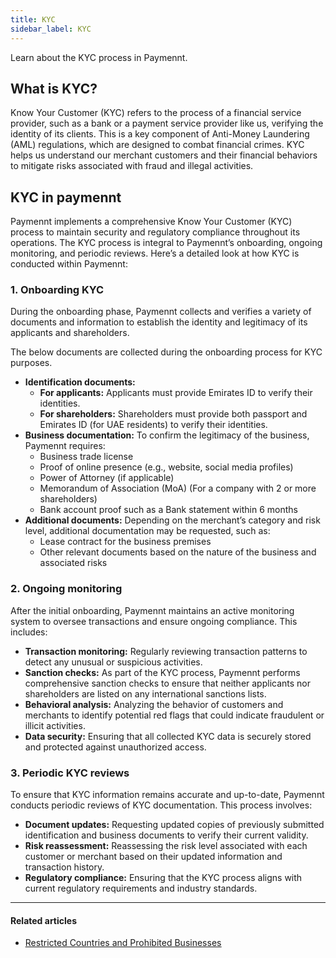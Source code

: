 ```yaml
---
title: KYC
sidebar_label: KYC
---
```


Learn about the KYC process in Paymennt.

## What is KYC?

Know Your Customer (KYC) refers to the process of a financial service provider, such as a bank or a payment service provider like us, verifying the identity of its clients. This is a key component of Anti-Money Laundering (AML) regulations, which are designed to combat financial crimes. KYC helps us understand our merchant customers and their financial behaviors to mitigate risks associated with fraud and illegal activities.

## KYC in paymennt

Paymennt implements a comprehensive Know Your Customer (KYC) process to maintain security and regulatory compliance throughout its operations. The KYC process is integral to Paymennt’s onboarding, ongoing monitoring, and periodic reviews. Here’s a detailed look at how KYC is conducted within Paymennt:

### 1. Onboarding KYC

During the onboarding phase, Paymennt collects and verifies a variety of documents and information to establish the identity and legitimacy of its applicants and shareholders.

The below documents are collected during the onboarding process for KYC purposes.

* **Identification documents:**
  * **For applicants:** Applicants must provide Emirates ID to verify their identities.
  * **For shareholders:** Shareholders must provide both passport and Emirates ID (for UAE residents) to verify their identities.
* **Business documentation:** To confirm the legitimacy of the business, Paymennt requires:
  * Business trade license
  * Proof of online presence (e.g., website, social media profiles)
  * Power of Attorney (if applicable)
  * Memorandum of Association (MoA) (For a company with 2 or more shareholders)
  * Bank account proof such as a Bank statement within 6 months
* **Additional documents:** Depending on the merchant’s category and risk level, additional documentation may be requested, such as:
  * Lease contract for the business premises
  * Other relevant documents based on the nature of the business and associated risks

### 2. Ongoing monitoring

After the initial onboarding, Paymennt maintains an active monitoring system to oversee transactions and ensure ongoing compliance. This includes:

* **Transaction monitoring:** Regularly reviewing transaction patterns to detect any unusual or suspicious activities.
* **Sanction checks:** As part of the KYC process, Paymennt performs comprehensive sanction checks to ensure that neither applicants nor shareholders are listed on any international sanctions lists.
* **Behavioral analysis:** Analyzing the behavior of customers and merchants to identify potential red flags that could indicate fraudulent or illicit activities.
* **Data security:** Ensuring that all collected KYC data is securely stored and protected against unauthorized access.

### 3. Periodic KYC reviews

To ensure that KYC information remains accurate and up-to-date, Paymennt conducts periodic reviews of KYC documentation. This process involves:

* **Document updates:** Requesting updated copies of previously submitted identification and business documents to verify their current validity.
* **Risk reassessment:** Reassessing the risk level associated with each customer or merchant based on their updated information and transaction history.
* **Regulatory compliance:** Ensuring that the KYC process aligns with current regulatory requirements and industry standards.

***

#### Related articles

* [<ins>Restricted Countries and Prohibited Businesses</ins>](https://www.paymennt.com/en/restricted-businesses)

